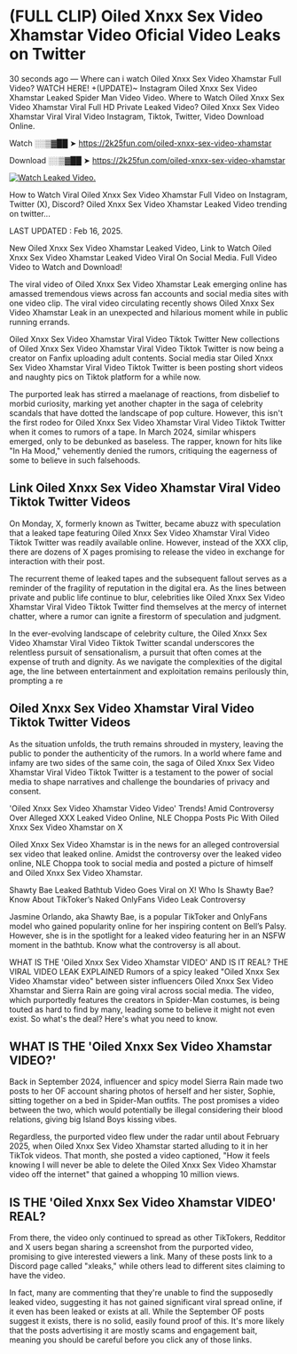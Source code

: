 # (FULL CLIP) Oiled Xnxx Sex Video Xhamstar Video Oficial Video Leaks on Twitter

30 seconds ago — Where can i watch Oiled Xnxx Sex Video Xhamstar Full Video? WATCH HERE! +(UPDATE)~ Instagram Oiled Xnxx Sex Video Xhamstar Leaked Spider Man Video Video. Where to Watch Oiled Xnxx Sex Video Xhamstar Viral Full HD Private Leaked Video? Oiled Xnxx Sex Video Xhamstar Viral Viral Video Instagram, Tiktok, Twitter, Video Download Online.

Watch ░░▒▓██ ➤ https://2k25fun.com/oiled-xnxx-sex-video-xhamstar

Download ░░▒▓██ ➤ https://2k25fun.com/oiled-xnxx-sex-video-xhamstar

[![Watch Leaked Video.](https://miro.medium.com/v2/resize:fit:828/format:webp/1*cilzJN44JGOrTw9NJCrNHA.gif "Watch Leaked Video")](https://2k25fun.com/oiled-xnxx-sex-video-xhamstar)

How to Watch Viral Oiled Xnxx Sex Video Xhamstar Full Video on Instagram, Twitter (X), Discord? Oiled Xnxx Sex Video Xhamstar Leaked Video trending on twitter...

LAST UPDATED : Feb 16, 2025.

New Oiled Xnxx Sex Video Xhamstar Leaked Video, Link to Watch Oiled Xnxx Sex Video Xhamstar Leaked Video Viral On Social Media. Full Video Video to Watch and Download!

The viral video of Oiled Xnxx Sex Video Xhamstar Leak emerging online has amassed tremendous views across fan accounts and social media sites with one video clip. The viral video circulating recently shows Oiled Xnxx Sex Video Xhamstar Leak in an unexpected and hilarious moment while in public running errands.

Oiled Xnxx Sex Video Xhamstar Viral Video Tiktok Twitter New collections of Oiled Xnxx Sex Video Xhamstar Viral Video Tiktok Twitter is now being a creator on Fanfix uploading adult contents. Social media star Oiled Xnxx Sex Video Xhamstar Viral Video Tiktok Twitter is been posting short videos and naughty pics on Tiktok platform for a while now.

The purported leak has stirred a maelanage of reactions, from disbelief to morbid curiosity, marking yet another chapter in the saga of celebrity scandals that have dotted the landscape of pop culture. However, this isn't the first rodeo for Oiled Xnxx Sex Video Xhamstar Viral Video Tiktok Twitter when it comes to rumors of a tape. In March 2024, similar whispers emerged, only to be debunked as baseless. The rapper, known for hits like "In Ha Mood," vehemently denied the rumors, critiquing the eagerness of some to believe in such falsehoods.

## Link Oiled Xnxx Sex Video Xhamstar Viral Video Tiktok Twitter Videos

On Monday, X, formerly known as Twitter, became abuzz with speculation that a leaked tape featuring Oiled Xnxx Sex Video Xhamstar Viral Video Tiktok Twitter was readily available online. However, instead of the XXX clip, there are dozens of X pages promising to release the video in exchange for interaction with their post.

The recurrent theme of leaked tapes and the subsequent fallout serves as a reminder of the fragility of reputation in the digital era. As the lines between private and public life continue to blur, celebrities like Oiled Xnxx Sex Video Xhamstar Viral Video Tiktok Twitter find themselves at the mercy of internet chatter, where a rumor can ignite a firestorm of speculation and judgment.

In the ever-evolving landscape of celebrity culture, the Oiled Xnxx Sex Video Xhamstar Viral Video Tiktok Twitter scandal underscores the relentless pursuit of sensationalism, a pursuit that often comes at the expense of truth and dignity. As we navigate the complexities of the digital age, the line between entertainment and exploitation remains perilously thin, prompting a re

##  Oiled Xnxx Sex Video Xhamstar Viral Video Tiktok Twitter Videos

As the situation unfolds, the truth remains shrouded in mystery, leaving the public to ponder the authenticity of the rumors. In a world where fame and infamy are two sides of the same coin, the saga of Oiled Xnxx Sex Video Xhamstar Viral Video Tiktok Twitter is a testament to the power of social media to shape narratives and challenge the boundaries of privacy and consent.

'Oiled Xnxx Sex Video Xhamstar Video Video' Trends! Amid Controversy Over Alleged XXX Leaked Video Online, NLE Choppa Posts Pic With Oiled Xnxx Sex Video Xhamstar on X

Oiled Xnxx Sex Video Xhamstar is in the news for an alleged controversial sex video that leaked online. Amidst the controversy over the leaked video online, NLE Choppa took to social media and posted a picture of himself and Oiled Xnxx Sex Video Xhamstar.

Shawty Bae Leaked Bathtub Video Goes Viral on X! Who Is Shawty Bae? Know About TikToker’s Naked OnlyFans Video Leak Controversy

Jasmine Orlando, aka Shawty Bae, is a popular TikToker and OnlyFans model who gained popularity online for her inspiring content on Bell’s Palsy. However, she is in the spotlight for a leaked video featuring her in an NSFW moment in the bathtub. Know what the controversy is all about.

WHAT IS THE 'Oiled Xnxx Sex Video Xhamstar VIDEO' AND IS IT REAL? THE VIRAL VIDEO LEAK EXPLAINED Rumors of a spicy leaked "Oiled Xnxx Sex Video Xhamstar video" between sister influencers Oiled Xnxx Sex Video Xhamstar and Sierra Rain are going viral across social media. The video, which purportedly features the creators in Spider-Man costumes, is being touted as hard to find by many, leading some to believe it might not even exist. So what's the deal? Here's what you need to know.

## WHAT IS THE 'Oiled Xnxx Sex Video Xhamstar VIDEO?'

Back in September 2024, influencer and spicy model Sierra Rain made two posts to her OF account sharing photos of herself and her sister, Sophie, sitting together on a bed in Spider-Man outfits. The post promises a video between the two, which would potentially be illegal considering their blood relations, giving big Island Boys kissing vibes.

Regardless, the purported video flew under the radar until about February 2025, when Oiled Xnxx Sex Video Xhamstar started alluding to it in her TikTok videos. That month, she posted a video captioned, "How it feels knowing I will never be able to delete the Oiled Xnxx Sex Video Xhamstar video off the internet" that gained a whopping 10 million views.

## IS THE 'Oiled Xnxx Sex Video Xhamstar VIDEO' REAL?

From there, the video only continued to spread as other TikTokers, Redditor and X users began sharing a screenshot from the purported video, promising to give interested viewers a link. Many of these posts link to a Discord page called "xleaks," while others lead to different sites claiming to have the video.

In fact, many are commenting that they're unable to find the supposedly leaked video, suggesting it has not gained significant viral spread online, if it even has been leaked or exists at all. While the September OF posts suggest it exists, there is no solid, easily found proof of this. It's more likely that the posts advertising it are mostly scams and engagement bait, meaning you should be careful before you click any of those links.